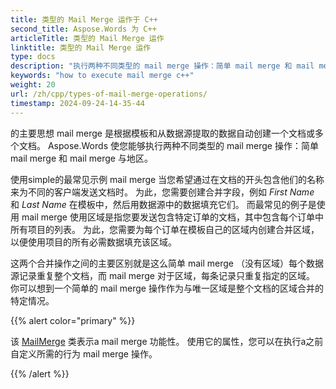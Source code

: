 ```yaml
---
title: 类型的 Mail Merge 运作于 C++
second_title: Aspose.Words 为 C++
articleTitle: 类型的 Mail Merge 运作
linktitle: 类型的 Mail Merge 运作
type: docs
description: "执行两种不同类型的 mail merge 操作：简单 mail merge 和 mail merge 使用区域 C++. 简单 mail merge 每个数据源记录重复整个文档，而 mail merge 对于区域，每条记录只重复指定的区域。"
keywords: "how to execute mail merge c++"
weight: 20
url: /zh/cpp/types-of-mail-merge-operations/
timestamp: 2024-09-24-14-35-44
---
```


的主要思想 mail merge 是根据模板和从数据源提取的数据自动创建一个文档或多个文档。 Aspose.Words 使您能够执行两种不同类型的 mail merge 操作：简单 mail merge 和 mail merge 与地区。

使用simple的最常见示例 mail merge 当您希望通过在文档的开头包含他们的名称来为不同的客户端发送文档时。 为此，您需要创建合并字段，例如 *First Name* 和 *Last Name* 在模板中，然后用数据源中的数据填充它们。 而最常见的例子是使用 mail merge 使用区域是指您要发送包含特定订单的文档，其中包含每个订单中所有项目的列表。 为此，您需要为每个订单在模板自己的区域内创建合并区域，以便使用项目的所有必需数据填充该区域。

这两个合并操作之间的主要区别就是这么简单 mail merge （没有区域）每个数据源记录重复整个文档，而 mail merge 对于区域，每条记录只重复指定的区域。 你可以想到一个简单的 mail merge 操作作为与唯一区域是整个文档的区域合并的特定情况。

{{% alert color="primary" %}}

该 [MailMerge](https://reference.aspose.com/words/cpp/class/aspose.words.mailmerging/mailmerge/) 类表示a mail merge 功能性。 使用它的属性，您可以在执行a之前自定义所需的行为 mail merge 操作。

{{% /alert %}}

